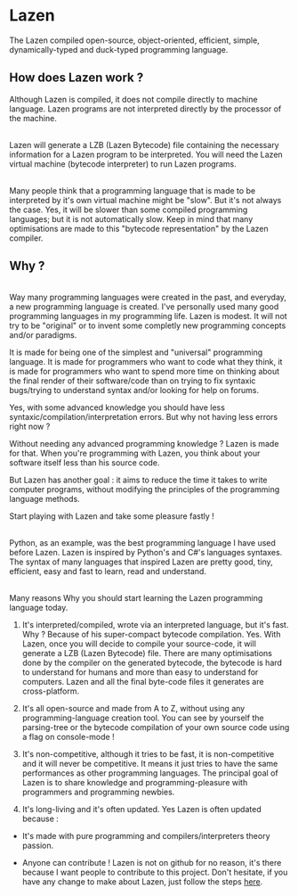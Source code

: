 # Lazen
The Lazen compiled open-source, object-oriented, efficient, simple, dynamically-typed and duck-typed programming language.

<h2>How does Lazen work ?</h2>
Although Lazen is compiled, it does not compile directly to machine language. Lazen programs are not interpreted directly by the processor of the machine.<br><br>


Lazen will generate a LZB (Lazen Bytecode) file containing the necessary information for a Lazen program to be interpreted. You will need the Lazen virtual machine (bytecode interpreter) to run Lazen programs.<br><br>


Many people think that a programming language that is made to be interpreted by it's own virtual machine might be "slow".
But it's not always the case. Yes, it will be slower than some compiled programming languages; but it is not automatically slow. Keep in mind that many optimisations are made to this "bytecode representation" by the Lazen compiler.

<h2>Why ?</h2>
<br>
Way many programming languages were created in the past, and everyday, a new programming language is created. I've personally used many good programming languages in my programming life. Lazen is modest. It will not try to be "original" or to invent some completly new programming concepts and/or paradigms.

It is made for being one of the simplest and "universal" programming language. It is made for programmers who want to code what they think, it is made for programmers who want to spend more time on thinking about the final render of their software/code than on trying to fix syntaxic bugs/trying to understand syntax and/or looking for help on forums.

Yes, with some advanced knowledge you should have less syntaxic/compilation/interpretation errors. But why not having less errors right now ?

Without needing any advanced programming knowledge ? Lazen is made for that.
When you're programming with Lazen, you think about your software itself less than his source code.

But Lazen has another goal : it aims to reduce the time it takes to write computer programs, without modifying the principles of the programming language methods.

Start playing with Lazen and take some pleasure fastly !
<br><br>

Python, as an example, was the best programming language I have used before Lazen. Lazen is inspired by Python's and C#'s languages syntaxes. The syntax of many languages that inspired Lazen are pretty good, tiny, efficient, easy and fast to learn, read and understand.
<br><br>

</h2>Many reasons Why you should start learning the Lazen programming language today.</h2>

1) It's interpreted/compiled, wrote via an interpreted language, but it's fast. Why ? 
Because of his super-compact bytecode compilation. Yes. With Lazen, once you will decide to compile your source-code,
it will generate a LZB (Lazen Bytecode) file. There are many optimisations done by the compiler on the generated bytecode, the bytecode is hard to understand for humans and more than easy to understand for computers. Lazen and all the final byte-code files it generates are cross-platform.

2) It's all open-source and made from A to Z, without using any programming-language creation tool. 
You can see by yourself the parsing-tree or the bytecode compilation of your own source code using a flag on console-mode !

3) It's non-competitive, although it tries to be fast, it is non-competitive and it will never be competitive. It means it just tries to have the same performances as other programming languages. The principal goal of Lazen is to share knowledge and programming-pleasure with programmers and programming newbies.

4) It's long-living and it's often updated. Yes Lazen is often updated because :

- It's made with pure programming and compilers/interpreters theory passion.

- Anyone can contribute ! Lazen is not on github for no reason, it's there because I want people to contribute to this project. Don't hesitate, if you have any change to make about Lazen, just follow the steps <a href="https://gist.github.com/MarcDiethelm/7303312">here</a>.
